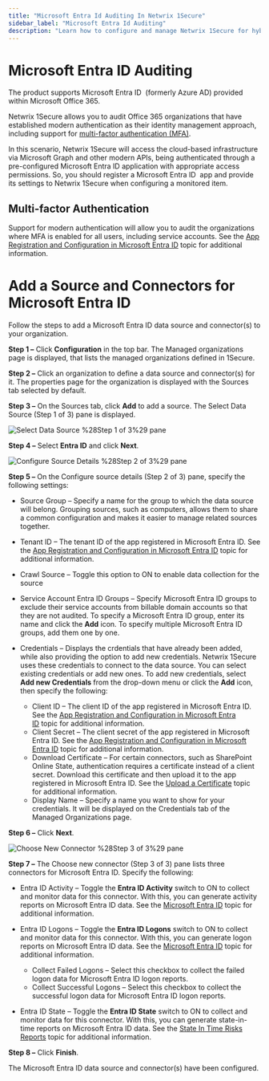 ```yaml
---
title: "Microsoft Entra Id Auditing In Netwrix 1Secure"
sidebar_label: "Microsoft Entra Id Auditing"
description: "Learn how to configure and manage Netwrix 1Secure for hybrid security. This guide covers setup, monitoring, and analytics to help secure cloud and on prem data"
---
```


# Microsoft Entra ID Auditing

The product supports Microsoft Entra ID  (formerly Azure AD) provided within Microsoft Office 365.

Netwrix 1Secure allows you to audit Office 365 organizations that have established modern
authentication as their identity management approach, including support for
[multi-factor authentication (MFA)](https://docs.microsoft.com/en-us/azure/active-directory/authentication/concept-mfa-howitworks).

In this scenario, Netwrix 1Secure will access the cloud-based infrastructure via Microsoft Graph and
other modern APIs, being authenticated through a pre-configured Microsoft Entra ID application with
appropriate access permissions. So, you should register a Microsoft Entra ID  app and provide its
settings to Netwrix 1Secure when configuring a monitored item.

## Multi-factor Authentication

Support for modern authentication will allow you to audit the organizations where MFA is enabled for
all users, including service accounts. See the
[App Registration and Configuration in Microsoft Entra ID](/docs/1secure/setup-and-configuration/azure-entra-id/registration.md)
topic for additional information.

# Add a Source and Connectors for Microsoft Entra ID

Follow the steps to add a Microsoft Entra ID data source and connector(s) to your organization.

**Step 1 –** Click **Configuration** in the top bar. The Managed organizations page is displayed,
that lists the managed organizations defined in 1Secure.

**Step 2 –** Click an organization to define a data source and connector(s) for it. The properties
page for the organization is displayed with the Sources tab selected by default.

**Step 3 –** On the Sources tab, click **Add** to add a source. The Select Data Source (Step 1 of 3)
pane is displayed.

![Select Data Source %28Step 1 of 3%29 pane](/img/product_docs/1secure/admin/organizations/sourcesandconnectors/addsources_exchange.webp)

**Step 4 –** Select **Entra ID** and click **Next**.

![Configure Source Details %28Step 2 of 3%29 pane](</img/product_docs/1secure/admin/organizations/sourcesandconnectors/entra_configsourcedetails(step2of3).webp>)

**Step 5 –** On the Configure source details (Step 2 of 3) pane, specify the following settings:

- Source Group – Specify a name for the group to which the data source will belong. Grouping
  sources, such as computers, allows them to share a common configuration and makes it easier to
  manage related sources together.
- Tenant ID – The tenant ID of the app registered in Microsoft Entra ID. See the
  [App Registration and Configuration in Microsoft Entra ID](/docs/1secure/setup-and-configuration/azure-entra-id/registration.md) topic
  for additional information.
- Crawl Source – Toggle this option to ON to enable data collection for the source
- Service Account Entra ID Groups – Specify Microsoft Entra ID groups to exclude their service
  accounts from billable domain accounts so that they are not audited. To specify a Microsoft Entra
  ID group, enter its name and click the **Add** icon. To specify multiple Microsoft Entra ID
  groups, add them one by one.
- Credentials – Displays the crdentials that have already been added, while also providing the
  option to add new credentials. Netwrix 1Secure uses these credentials to connect to the data
  source. You can select existing credentials or add new ones. To add new credentials, select **Add
  new Credentials** from the drop-down menu or click the **Add** icon, then specify the following:

  - Client ID – The client ID of the app registered in Microsoft Entra ID. See the
    [App Registration and Configuration in Microsoft Entra ID](/docs/1secure/setup-and-configuration/azure-entra-id/registration.md) topic
    for additional information.
  - Client Secret – The client secret of the app registered in Microsoft Entra ID. See the
    [App Registration and Configuration in Microsoft Entra ID](/docs/1secure/setup-and-configuration/azure-entra-id/registration.md) topic
    for additional information.
  - Download Certificate – For certain connectors, such as SharePoint Online State, authentication
    requires a certificate instead of a client secret. Download this certificate and then upload
    it to the app registered in Microsoft Entra ID. See the
    [Upload a Certificate](/docs/1secure/setup-and-configuration/azure-entra-id/registration.md#upload-a-certificate) topic
    for additional information.
  - Display Name – Specify a name you want to show for your credentials. It will be displayed on
    the Credentials tab of the Managed Organizations page.

**Step 6 –** Click **Next**.

![Choose New Connector %28Step 3 of 3%29 pane](</img/product_docs/1secure/admin/organizations/sourcesandconnectors/entra_connector(step3of3).webp>)

**Step 7 –** The Choose new connector (Step 3 of 3) pane lists three connectors for Microsoft Entra
ID. Specify the following:

- Entra ID Activity – Toggle the **Entra ID Activity** switch to ON to collect and monitor data for
  this connector. With this, you can generate activity reports on Microsoft Entra ID data. See the
  [Microsoft Entra ID](/docs/1secure/reporting/report-types/activity-reports.md#microsoft-entra-id) topic for additional
  information.
- Entra ID Logons – Toggle the **Entra ID Logons** switch to ON to collect and monitor data for this
  connector. With this, you can generate logon reports on Microsoft Entra ID data. See the
  [Microsoft Entra ID](/docs/1secure/reporting/report-types/activity-reports.md#microsoft-entra-id) topic for additional
  information.

  - Collect Failed Logons – Select this checkbox to collect the failed logon data for Microsoft
    Entra ID logon reports.
  - Collect Successful Logons – Select this checkbox to collect the successful logon data for
    Microsoft Entra ID logon reports.

- Entra ID State – Toggle the **Entra ID State** switch to ON to collect and monitor data for this
  connector. With this, you can generate state-in-time reports on Microsoft Entra ID data. See the
  [State In Time Risks Reports](/docs/1secure/reporting/report-types/state-in-time-reports.md) topic for additional
  information.

**Step 8 –** Click **Finish**.

The Microsoft Entra ID data source and connector(s) have been configured.

